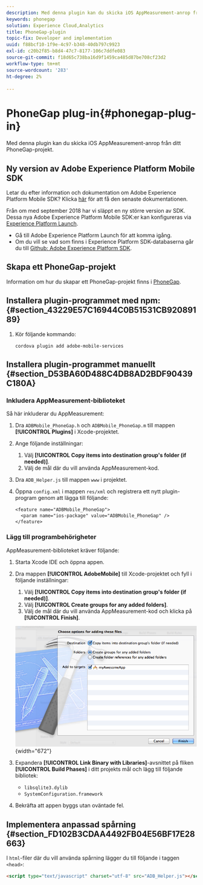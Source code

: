 ```yaml
---
description: Med denna plugin kan du skicka iOS AppMeasurement-anrop från ditt PhoneGap-projekt.
keywords: phonegap
solution: Experience Cloud,Analytics
title: PhoneGap-plugin
topic-fix: Developer and implementation
uuid: f88bcf10-1f9e-4c97-b348-40db797c9923
exl-id: c20b2f85-b8d4-47c7-8177-106c7ddfe083
source-git-commit: f18d65c738ba16d9f1459ca485d87be708cf23d2
workflow-type: tm+mt
source-wordcount: '283'
ht-degree: 2%

---
```


# PhoneGap plug-in{#phonegap-plug-in}

Med denna plugin kan du skicka iOS AppMeasurement-anrop från ditt PhoneGap-projekt.

## Ny version av Adobe Experience Platform Mobile SDK

Letar du efter information och dokumentation om Adobe Experience Platform Mobile SDK? Klicka [här](https://aep-sdks.gitbook.io/docs/) för att få den senaste dokumentationen.

Från om med september 2018 har vi släppt en ny större version av SDK. Dessa nya Adobe Experience Platform Mobile SDK:er kan konfigureras via [Experience Platform Launch](https://www.adobe.com/experience-platform/launch.html).

* Gå till Adobe Experience Platform Launch för att komma igång.
* Om du vill se vad som finns i Experience Platform SDK-databaserna går du till [Github: Adobe Experience Platform SDK](https://github.com/Adobe-Marketing-Cloud/acp-sdks).


## Skapa ett PhoneGap-projekt

Information om hur du skapar ett PhoneGap-projekt finns i [PhoneGap](https://helpx.adobe.com/experience-manager/6-4/mobile/using/phonegap.html).

## Installera plugin-programmet med npm: {#section_43229E57C16944C0B51531CB92089189}

1. Kör följande kommando:

   ```
   cordova plugin add adobe-mobile-services
   ```

## Installera plugin-programmet manuellt {#section_D53BA60D488C4DB8AD2BDF90439C180A}

### Inkludera AppMeasurement-biblioteket

Så här inkluderar du AppMeasurement:

1. Dra `ADBMobile_PhoneGap.h` och `ADBMobile_PhoneGap.m` till mappen **[!UICONTROL Plugins]** i Xcode-projektet.
1. Ange följande inställningar:

   1. Välj **[!UICONTROL Copy items into destination group's folder (if needed)]**.
   1. Välj de mål där du vill använda AppMeasurement-kod.

1. Dra `ADB_Helper.js` till mappen `www` i projektet.
1. Öppna `config.xml` i mappen `res/xml` och registrera ett nytt plugin-program genom att lägga till följande:

   ```
   <feature name="ADBMobile_PhoneGap"> 
     <param name="ios-package" value="ADBMobile_PhoneGap" /> 
   </feature>
   ```

### Lägg till programbehörigheter

AppMeasurement-biblioteket kräver följande:

1. Starta Xcode IDE och öppna appen.
1. Dra mappen **[!UICONTROL AdobeMobile]** till Xcode-projektet och fyll i följande inställningar:

   1. Välj **[!UICONTROL Copy items into destination group's folder (if needed)]**.
   1. Välj **[!UICONTROL Create groups for any added folders]**.
   1. Välj de mål där du vill använda AppMeasurement-kod och klicka på **[!UICONTROL Finish]**.

   ![](assets/xcode-settings.png){width=&quot;672&quot;}

1. Expandera **[!UICONTROL Link Binary with Libraries]**-avsnittet på fliken **[!UICONTROL Build Phases]** i ditt projekts mål och lägg till följande bibliotek:

   * `libsqlite3.dylib`
   * `SystemConfiguration.framework`

1. Bekräfta att appen byggs utan oväntade fel.

## Implementera anpassad spårning {#section_FD102B3CDAA4492FB04E56BF17E28663}

I `html`-filer där du vill använda spårning lägger du till följande i taggen `<head>`:

```html
<script type="text/javascript" charset="utf-8" src="ADB_Helper.js"></script>
```
